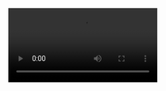 <video controls>
  <source src="https://youtube.com/shorts/n3Y-o-YSk8w?feature=share">
  Your browser does not support the video tag.
</video>